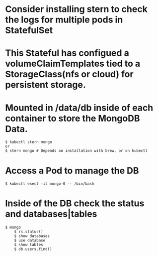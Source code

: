 # Consider installing stern to check the logs for multiple pods in StatefulSet
# This Stateful has configued a volumeClaimTemplates tied to a StorageClass(nfs or cloud) for persistent storage.
# Mounted in /data/db inside of each container to store the MongoDB Data.

```
$ kubectl stern mongo  
or  
$ stern mongo # Depends on installation with brew, or on kubectl

```

# Access a Pod to manage the DB

```
$ kubectl exect -it mongo-0 -- /bin/bash
```

# Inside of the DB check the status and databases|tables
```
$ mongo
	$ rs.status()
	$ show databases
	$ use database
	$ show tables
	$ db.users.find()
```
